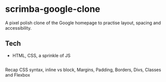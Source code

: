 # scrimba-google-clone

A pixel polish clone of the Google homepage to practise layout, spacing and accessibility.

## Tech
- HTML, CSS, a sprinkle of JS

##
Recap CSS syntax, inline vs block, Margins, Padding, Borders, Divs, Classes and Flexbox